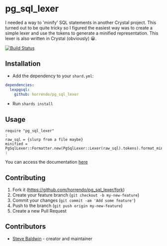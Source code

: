 # pg_sql_lexer

I needed a way to 'minify' SQL statements in another Crystal project. This turned out to be quite tricky so I figured the easiest way was to create a simple lexer and use the tokens to generate a minified representation. This lexer is also written in Crystal (obviously) 😀.

[![Build Status](https://travis-ci.org/horrendo/pg_sql_lexer.svg?branch=master)](https://travis-ci.org/horrendo/pg_sql_lexer)

## Installation

- Add the dependency to your `shard.yml`:

```yaml
dependencies:
  lexpgsql:
    github: horrendo/pg_sql_lexer
```

- Run `shards install`

## Usage

```crystal
require "pg_sql_lexer"
:
raw_sql = {slurp from a file maybe}
minified = PgSqlLexer::Formatter.new(PgSqlLexer::Lexer(raw_sql).tokens).format_minified
:
```

You can access the documentation [here](https://horrendo.github.io/pg_sql_lexer/)

## Contributing

1. Fork it (<https://github.com/horrendo/pg_sql_lexer/fork>)
2. Create your feature branch (`git checkout -b my-new-feature`)
3. Commit your changes (`git commit -am 'Add some feature'`)
4. Push to the branch (`git push origin my-new-feature`)
5. Create a new Pull Request

## Contributors

- [Steve Baldwin](https://github.com/horrendo) - creator and maintainer
